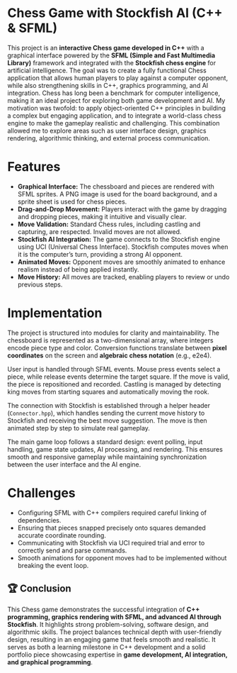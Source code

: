 # Chess Game with Stockfish AI (C++ & SFML)


This project is an **interactive Chess game developed in C++** with a graphical interface powered by the **SFML (Simple and Fast Multimedia Library)** framework and integrated with the **Stockfish chess engine** for artificial intelligence. The goal was to create a fully functional Chess application that allows human players to play against a computer opponent, while also strengthening skills in C++, graphics programming, and AI integration.
Chess has long been a benchmark for computer intelligence, making it an ideal project for exploring both game development and AI. My motivation was twofold: to apply object-oriented C++ principles in building a complex but engaging application, and to integrate a world-class chess engine to make the gameplay realistic and challenging. This combination allowed me to explore areas such as user interface design, graphics rendering, algorithmic thinking, and external process communication.

# Features
- **Graphical Interface:** The chessboard and pieces are rendered with SFML sprites. A PNG image is used for the board background, and a sprite sheet is used for chess pieces.
- **Drag-and-Drop Movement:** Players interact with the game by dragging and dropping pieces, making it intuitive and visually clear.
- **Move Validation:** Standard Chess rules, including castling and capturing, are respected. Invalid moves are not allowed.
- **Stockfish AI Integration:** The game connects to the Stockfish engine using UCI (Universal Chess Interface). Stockfish computes moves when it is the computer’s turn, providing a strong AI opponent.
- **Animated Moves:** Opponent moves are smoothly animated to enhance realism instead of being applied instantly.
- **Move History:** All moves are tracked, enabling players to review or undo previous steps.


# Implementation
The project is structured into modules for clarity and maintainability. The chessboard is represented as a two-dimensional array, where integers encode piece type and color. Conversion functions translate between **pixel coordinates** on the screen and **algebraic chess notation** (e.g., e2e4).

User input is handled through SFML events. Mouse press events select a piece, while release events determine the target square. If the move is valid, the piece is repositioned and recorded. Castling is managed by detecting king moves from starting squares and automatically moving the rook.

The connection with Stockfish is established through a helper header (`Connector.hpp`), which handles sending the current move history to Stockfish and receiving the best move suggestion. The move is then animated step by step to simulate real gameplay.

The main game loop follows a standard design: event polling, input handling, game state updates, AI processing, and rendering. This ensures smooth and responsive gameplay while maintaining synchronization between the user interface and the AI engine.



# Challenges
- Configuring SFML with C++ compilers required careful linking of dependencies.
- Ensuring that pieces snapped precisely onto squares demanded accurate coordinate rounding.
- Communicating with Stockfish via UCI required trial and error to correctly send and parse commands.
- Smooth animations for opponent moves had to be implemented without breaking the event loop.




## 🏆 Conclusion
This Chess game demonstrates the successful integration of **C++ programming, graphics rendering with SFML, and advanced AI through Stockfish**. It highlights strong problem-solving, software design, and algorithmic skills. The project balances technical depth with user-friendly design, resulting in an engaging game that feels smooth and realistic. It serves as both a learning milestone in C++ development and a solid portfolio piece showcasing expertise in **game development, AI integration, and graphical programming**.
